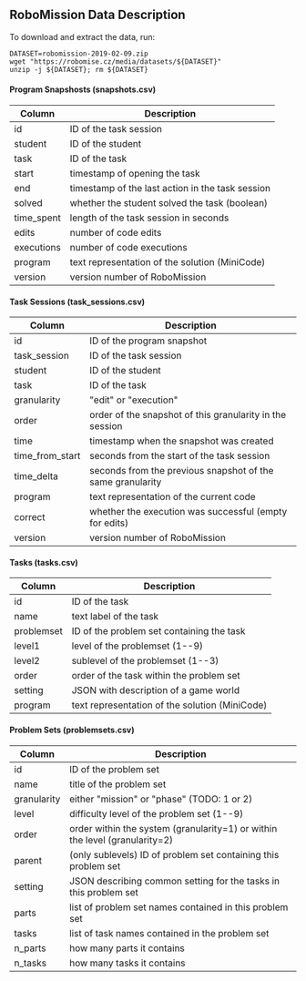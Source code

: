## RoboMission Data Description

To download and extract the data, run:
```
DATASET=robomission-2019-02-09.zip
wget "https://robomise.cz/media/datasets/${DATASET}"
unzip -j ${DATASET}; rm ${DATASET}
```

#### Program Snapshosts (snapshots.csv)

| Column | Description |
| ------ | ----------- |
|id | ID of the task session |
|student | ID of the student |
|task | ID of the task |
|start | timestamp of opening the task |
|end | timestamp of the last action in the task session |
|solved | whether the student solved the task (boolean) |
|time_spent | length of the task session in seconds |
|edits | number of code edits |
|executions | number of code executions |
|program | text representation of the solution (MiniCode) |
|version | version number of RoboMission |

#### Task Sessions (task_sessions.csv)

| Column | Description |
| ------ | ----------- |
| id | ID of the program snapshot |
| task_session | ID of the task session |
| student | ID of the student |
| task | ID of the task |
| granularity | "edit" or "execution" |
| order | order of the snapshot of this granularity in the session |
| time | timestamp when the snapshot was created |
| time_from_start | seconds from the start of the task session |
| time_delta | seconds from the previous snapshot of the same granularity |
| program | text representation of the current code|
| correct | whether the execution was successful (empty for edits) |
| version | version number of RoboMission |

#### Tasks (tasks.csv)

| Column | Description |
| ------ | ----------- |
| id | ID of the task |
|name | text label of the task |
|problemset | ID of the problem set containing the task |
|level1 | level of the problemset (1--9) |
|level2 | sublevel of the problemset (1--3)  |
|order | order of the task within the problem set |
|setting | JSON with description of a game world |
|program | text representation of the solution (MiniCode) |

#### Problem Sets (problemsets.csv)

| Column | Description |
| ------ | ----------- |
|id | ID of the problem set |
|name | title of the problem set |
|granularity | either "mission" or "phase" (TODO: 1 or 2) |
|level | difficulty level of the problem set (1--9) |
|order | order within the system (granularity=1) or within the level (granularity=2)|
|parent | (only sublevels) ID of problem set containing this problem set |
|setting | JSON describing common setting for the tasks in this problem set|
|parts | list of problem set names contained in this problem set |
|tasks | list of task names contained in the problem set |
|n_parts | how many parts it contains |
|n_tasks | how many tasks it contains |
